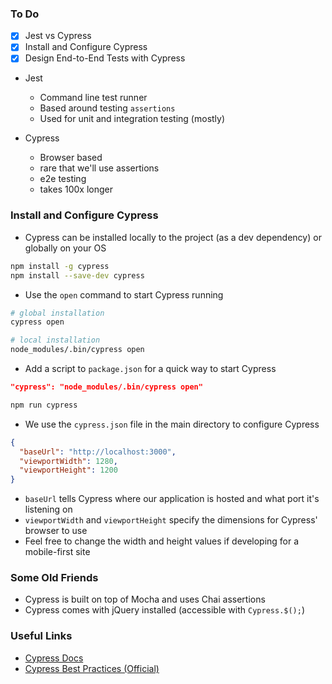 ### To Do

- [x] Jest vs Cypress
- [x] Install and Configure Cypress
- [x] Design End-to-End Tests with Cypress

- Jest
  - Command line test runner
  - Based around testing `assertions`
  - Used for unit and integration testing (mostly)
- Cypress

  - Browser based
  - rare that we'll use assertions
  - e2e testing
  - takes 100x longer

### Install and Configure Cypress

- Cypress can be installed locally to the project (as a dev dependency) or globally on your OS

```bash
npm install -g cypress
npm install --save-dev cypress
```

- Use the `open` command to start Cypress running

```bash
# global installation
cypress open

# local installation
node_modules/.bin/cypress open
```

- Add a script to `package.json` for a quick way to start Cypress

```json
"cypress": "node_modules/.bin/cypress open"
```

```bash
npm run cypress
```

- We use the `cypress.json` file in the main directory to configure Cypress

```json
{
  "baseUrl": "http://localhost:3000",
  "viewportWidth": 1280,
  "viewportHeight": 1200
}
```

- `baseUrl` tells Cypress where our application is hosted and what port it's listening on
- `viewportWidth` and `viewportHeight` specify the dimensions for Cypress' browser to use
- Feel free to change the width and height values if developing for a mobile-first site

### Some Old Friends

- Cypress is built on top of Mocha and uses Chai assertions
- Cypress comes with jQuery installed (accessible with `Cypress.$();`)

### Useful Links

- [Cypress Docs](https://docs.cypress.io/api/api/table-of-contents.html)
- [Cypress Best Practices (Official)](https://docs.cypress.io/guides/references/best-practices.html)
